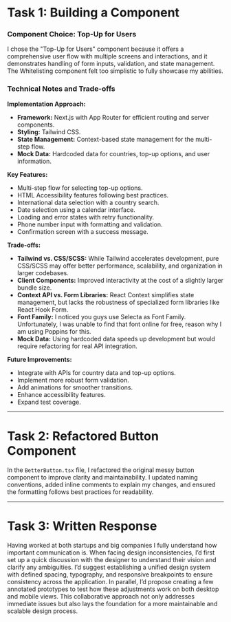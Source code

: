 # Task 1: Building a Component

### Component Choice: Top-Up for Users

I chose the "Top-Up for Users" component because it offers a comprehensive user flow with multiple screens and interactions, and it demonstrates handling of form inputs, validation, and state management. The Whitelisting component felt too simplistic to fully showcase my abilities.

### Technical Notes and Trade-offs

**Implementation Approach:**
- **Framework:** Next.js with App Router for efficient routing and server components.
- **Styling:** Tailwind CSS.
- **State Management:** Context-based state management for the multi-step flow.
- **Mock Data:** Hardcoded data for countries, top-up options, and user information.

**Key Features:**
- Multi-step flow for selecting top-up options.
- HTML Accessibility features following best practices.
- International data selection with a country search.
- Date selection using a calendar interface.
- Loading and error states with retry functionality.
- Phone number input with formatting and validation.
- Confirmation screen with a success message.

**Trade-offs:**
- **Tailwind vs. CSS/SCSS:** While Tailwind accelerates development, pure CSS/SCSS may offer better performance, scalability, and organization in larger codebases.
- **Client Components:** Improved interactivity at the cost of a slightly larger bundle size.
- **Context API vs. Form Libraries:** React Context simplifies state management, but lacks the robustness of specialized form libraries like React Hook Form.
- **Font Family:** I noticed you guys use Selecta as Font Family. Unfortunately, I was unable to find that font online for free, reason why I am using Poppins for this.
- **Mock Data:** Using hardcoded data speeds up development but would require refactoring for real API integration.

**Future Improvements:**
- Integrate with APIs for country data and top-up options.
- Implement more robust form validation.
- Add animations for smoother transitions.
- Enhance accessibility features.
- Expand test coverage.

---

# Task 2: Refactored Button Component

In the `BetterButton.tsx` file, I refactored the original messy button component to improve clarity and maintainability. I updated naming conventions, added inline comments to explain my changes, and ensured the formatting follows best practices for readability.

---

# Task 3: Written Response

Having worked at both startups and big companies I fully understand how important communication is. When facing design inconsistencies, I’d first set up a quick discussion with the designer to understand their vision and clarify any ambiguities. I’d suggest establishing a unified design system with defined spacing, typography, and responsive breakpoints to ensure consistency across the application. In parallel, I’d propose creating a few annotated prototypes to test how these adjustments work on both desktop and mobile views. This collaborative approach not only addresses immediate issues but also lays the foundation for a more maintainable and scalable design process.
